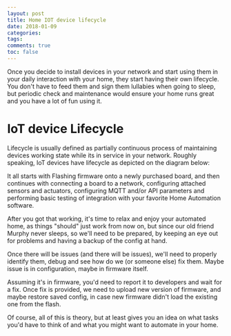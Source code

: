 ```yaml
---
layout: post
title: Home IOT device lifecycle
date: 2018-01-09
categories:
tags:
comments: true
toc: false
---
```


Once you decide to install devices in your network and start using them in your daily interaction with your home, they start having their own lifecycle. You don't have to feed them and sign them lullabies when going to sleep, but periodic check and maintenance would ensure your home runs great and you have a lot of fun using it.

# IoT device Lifecycle
Lifecycle is usually defined as partially continuous process of maintaining devices working state while its in service in your network. Roughly speaking, IoT devices have lifecycle as depicted on the diagram below:

It all starts with Flashing firmware onto a newly purchased board, and then continues with connecting a board to a network, configuring attached sensors and actuators, configuring MQTT and/or API parameters and performing basic testing of integration with your favorite Home Automation software.

After you got that working, it's time to relax and enjoy your automated home, as things "should" just work from now on, but since our old friend Murphy never sleeps, so we'll need to be prepared, by  keeping an eye out for problems and having a backup of the config at hand.

Once there will be issues (and there will be issues), we'll need to properly identify them, debug and see how do we (or someone else) fix them. Maybe issue is in configuration, maybe in firmware itself.

Assuming it's in firmware, you'd need to report it to developers and wait for a fix. Once fix is provided, we need to upload new version of firmware, and maybe restore saved config, in case new firmware didn't load the existing one from the flash.

Of course, all of this is theory, but at least gives you an idea on what tasks you'd have to think of and what you might want to automate in your home.

